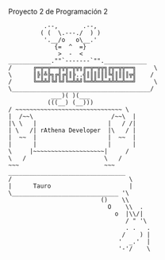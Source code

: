 Proyecto 2 de Programación 2

   ~~~                        ~~~
             .--,       .--,
            ( (  \.---./  ) )
             '.__/o   o\__.'
                {=  ^  =}
                 >  -  <
 ____________.""`-------`"".____________
/      ╔═╦═╦══╦╦╦═╦╦╗╔═╦═╦╦╗╔╦═╦╦══╗     \
\      ║╠║╩╠╗╔╣╔╣║╠..╣║║║║║║╚╣║║║║╦╣    /
/      ╚═╩╩╝╚╝╚╝╚═╩╩╝╚═╩╩═╩═╩╩╩═╩══╝     \
\_______________________________________/
               ___)( )(___
              (((__) (__)))
 / ~~~~~~~~~~~~~~~~~~~~~~~~~~~~~~ \
|  /~~\                      /~~\  |
|\ \   |                    |   / /|
| \   /| rAthena Developer  |\   / |
|  ~~  |                    |  ~~  |
|      |                    |      |
 \     |~~~~~~~~~~~~~~~~~~~~|     /
  \   /                      \   /
   ~~~                        ~~~
   _________________________________
  /                                 \
  |      Tauro                      |
  \______________________________ '\
                             ()    \\
                               O    \\  .
                                 o  |\\/|
                                    / " '\
                                    . .   .
                                   /    ) |
                                  '  _.'  |
                                  '-'/    \
